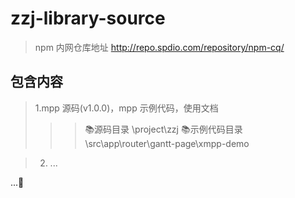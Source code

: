 # zzj-library-source

> npm 内网仓库地址 http://repo.spdio.com/repository/npm-cq/

## 包含内容

> 1.mpp 源码(v1.0.0)，mpp 示例代码，使用文档
>>> 📚源码目录  \project\zzj
>>> 📚示例代码目录  \src\app\router\gantt-page\xmpp-demo

> 2. ...
 
...💬
